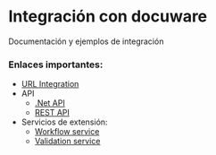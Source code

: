 # Integración con docuware
Documentación y ejemplos de integración
### Enlaces importantes:
- [URL Integration](https://help.docuware.com/#/home/80582/2/2 "The best search engine for privacy")
- API
  - [.Net API](https://developer.docuware.com/dotNet/66b2ed1e-2aef-452a-97cd-5014bbf0242b.html)
  - [REST API](https://developer.docuware.com/rest/index.html)
- Servicios de extensión:
  - [Workflow service](https://developer.docuware.com/Extension_Services/extension_services.html)
  - [Validation service](https://developer.docuware.com/Extension_Services/examples/DocuWorld_2019_Integration_Workshop.html)
